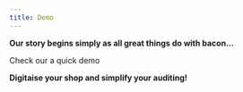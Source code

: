 ```yaml
---
title: Demo
---
```


**Our story begins simply as all great things do with bacon...**

Check our a quick demo

**Digitaise your shop and simplify your auditing!**